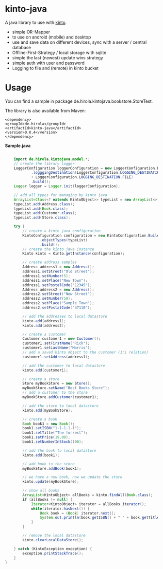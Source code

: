 # kinto-java
A java library to use with [kinto](https://github.com/Kinto/kinto).

- simple OR-Mapper
- to use on android (mobile) and desktop
- use and save data on different devices, sync with a server / central database
- Offline-First-Strategy / local storage with sqlite
- simple the last (newest) update wins strategy
- simple auth with user and password
- Logging to file and (remote) in kinto bucket

Usage
============

You can find a sample in package de.hirola.kintojava.bookstore.StoreTest.

The library is also available from Maven:
```
<dependency>
<groupId>de.hirola</groupId>
<artifactId>kinto-java</artifactId>
<version>0.0.4</version>
</dependency>
```

**Sample.java**

```java
    
    import de.hirola.kintojava.model.*;
    // create the library logger
    LoggerConfiguration loggerConfiguration = new LoggerConfiguration.Builder("kintojava-logs")
            .logggingDestination(LoggerConfiguration.LOGGING_DESTINATION.CONSOLE 
            + LoggerConfiguration.LOGGING_DESTINATION.FILE)
            .build();
    Logger logger = Logger.init(loggerConfiguration);

    // add all types for managing by kinto java
    ArrayList<Class<? extends KintoObject>> typeList = new ArrayList<>();
    typeList.add(Address.class);
    typeList.add(Book.class);
    typeList.add(Customer.class);
    typeList.add(Store.class);

    try {
        // create a kinto java configuration
        KintoConfiguration configuration = new KintoConfiguration.Builder("StoreTest")
                .objectTypes(typeList)
                .build();
        // create the kinto java instance
        Kinto kinto = Kinto.getInstance(configuration);

        // create address samples
        Address address1 = new Address();
        address1.setStreet("Old Street");
        address1.setNumber(5);
        address1.setPlace("New Town");
        address1.setPostalCode("12345");
        Address address2 = new Address();
        address2.setStreet("New Street");
        address2.setNumber(50);
        address2.setPlace("Sample Town");
        address2.setPostalCode("47110");

        // add the addresses to local datastore
        kinto.add(address1);
        kinto.add(address2);

        // create a customer
        Customer customer1 = new Customer();
        customer1.setFirstName("Rick");
        customer1.setLastName("Morris");
        // add a saved kinto object to the customer (1:1 relation)
        customer1.setAddress(address1);

        // add the customer to local datastore
        kinto.add(customer1);

        // create a store
        Store myBookStore = new Store();
        myBookStore.setName("Best Books Store");
        // add a customer to the store
        myBookStore.addCustomer(customer1);

        // add the store to local datastore
        kinto.add(myBookStore);

        // create a book
        Book book1 = new Book();
        book1.setISBN("1-1-1-1-1");
        book1.setTitle("The forrest");
        book1.setPrice(19.00);
        book1.setNumberInStock(100);

        // add the book to local datastore
        kinto.add(book1);

        // add book to the store
        myBookStore.addBook(book1);

        // we have a new book, now we update the store
        kinto.update(myBookStore);

        // show all books
        ArrayList<KintoObject> allBooks = kinto.findAll(Book.class);
        if (allBooks != null) {
            Iterator<KintoObject> iterator = allBooks.iterator();
            while(iterator.hasNext()) {
                Book book = (Book) iterator.next();
                System.out.println(book.getISBN() + " " + book.getTitle());
            }
        }

        // remove the local datastore
        kinto.clearLocalDataStore();

    } catch (KintoException exception) {
        exception.printStackTrace();
    }
}
```
